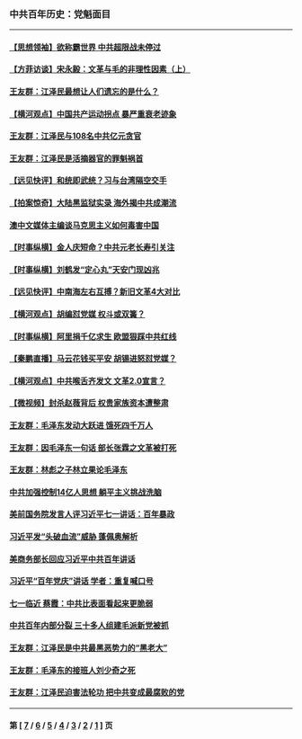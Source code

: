 ### 中共百年历史：党魁面目
---
#### [【思想领袖】欲称霸世界 中共超限战未停过](../../pages/nf1176107/n13745142.md?09020430) 
#### [【方菲访谈】宋永毅：文革与毛的非理性因素（上）](../../pages/nf1176107/n13469956.md?09020430) 
#### [王友群：江泽民最想让人们遗忘的是什么？](../../pages/nf1176107/n13408949.md?09020430) 
#### [【横河观点】中国共产运动拐点 暴严重衰老迹象](../../pages/nf1176107/n13388333.md?09020430) 
#### [王友群：江泽民与108名中共亿元贪官](../../pages/nf1176107/n13352358.md?09020430) 
#### [王友群：江泽民是活摘器官的罪魁祸首](../../pages/nf1176107/n13336903.md?09020430) 
#### [【远见快评】和统即武统？习与台湾隔空交手](../../pages/nf1176107/n13297739.md?09020430) 
#### [【拍案惊奇】大陆黑监狱实录 海外揭中共成潮流](../../pages/nf1176107/n13288853.md?09020430) 
#### [澳中文媒体主编谈马克思主义如何毒害中国](../../pages/nf1176107/n13257387.md?09020430) 
#### [【时事纵横】金人庆短命？中共元老长寿引关注](../../pages/nf1176107/n13217934.md?09020430) 
#### [【时事纵横】刘鹤发“定心丸”天安门现凶兆](../../pages/nf1176107/n13215416.md?09020430) 
#### [【远见快评】中南海左右互搏？新旧文革4大对比](../../pages/nf1176107/n13214745.md?09020430) 
#### [【横河观点】胡编怼党媒 权斗或双簧？](../../pages/nf1176107/n13210864.md?09020430) 
#### [【时事纵横】阿里捐千亿求生 欧盟狠踩中共红线](../../pages/nf1176107/n13206431.md?09020430) 
#### [【秦鹏直播】马云花钱买平安 胡锡进怒怼党媒？](../../pages/nf1176107/n13206392.md?09020430) 
#### [【横河观点】中共喉舌齐发文 文革2.0宣言？](../../pages/nf1176107/n13201248.md?09020430) 
#### [【微视频】封杀赵薇背后 权贵家族资本遭整肃](../../pages/nf1176107/n13197798.md?09020430) 
#### [王友群：毛泽东发动大跃进 饿死四千万人](../../pages/nf1176107/n13177158.md?09020430) 
#### [王友群：因毛泽东一句话 部长张霖之文革被打死](../../pages/nf1176107/n13161711.md?09020430) 
#### [王友群：林彪之子林立果论毛泽东](../../pages/nf1176107/n13128622.md?09020430) 
#### [中共加强控制14亿人思想 躺平主义挑战洗脑](../../pages/nf1176107/n13094299.md?09020430) 
#### [美前国务院发言人评习近平七一讲话：百年暴政](../../pages/nf1176107/n13066986.md?09020430) 
#### [习近平发“头破血流”威胁 蓬佩奥解析](../../pages/nf1176107/n13063604.md?09020430) 
#### [美商务部长回应习近平中共百年讲话](../../pages/nf1176107/n13062903.md?09020430) 
#### [习近平“百年党庆”讲话 学者：重复喊口号](../../pages/nf1176107/n13061411.md?09020430) 
#### [七一临近 蔡霞：中共比表面看起来更脆弱](../../pages/nf1176107/n13056418.md?09020430) 
#### [中共百年内部分裂 三十多人组建毛派新党被抓](../../pages/nf1176107/n13044023.md?09020430) 
#### [王友群：江泽民是中共最黑恶势力的“黑老大”](../../pages/nf1176107/n13022180.md?09020430) 
#### [王友群：毛泽东的接班人刘少奇之死](../../pages/nf1176107/n12991772.md?09020430) 
#### [王友群：江泽民迫害法轮功 把中共变成最腐败的党](../../pages/nf1176107/n12947347.md?09020430) 

---
#### 第 [ [7](./7.md?09020430) / [6](./6.md?09020430) / [5](./5.md?09020430) / [4](./4.md?09020430) / [3](./3.md?09020430) / [2](./2.md?09020430) / [1](./1.md?09020430) ] 页
